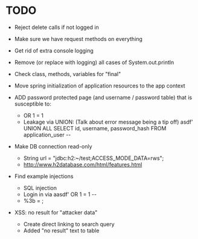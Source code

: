 # TODO
- Reject delete calls if not logged in
- Make sure we have request methods on everything
- Get rid of extra console logging
- Remove (or replace with logging) all cases of System.out.println
- Check class, methods, variables for "final"

- Move spring initialization of application resources to the app context

- ADD password protected page (and username / password table) that is susceptible to:
    - OR 1 = 1 
    - Leakage via UNION: (Talk about error message being a tip off)
        asdf' UNION ALL SELECT id, username, password_hash FROM application_user --

- Make DB connection read-only
    - String url = "jdbc:h2:~/test;ACCESS_MODE_DATA=rws";
    - http://www.h2database.com/html/features.html
    
- Find example injections
    - SQL injection
    - Login in via aasdf' OR 1 = 1 --
    - %3b = ;
    
    
- XSS: no result for "attacker data"
    - Create direct linking to search query
    - Added "no result" text to table
